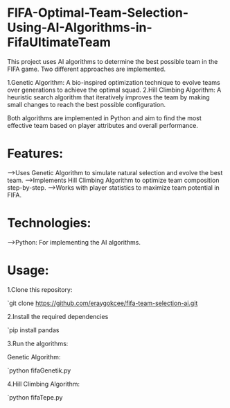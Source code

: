 # FIFA-Optimal-Team-Selection-Using-AI-Algorithms-in-FifaUltimateTeam
This project uses AI algorithms to determine the best possible team in the FIFA game. Two different approaches are implemented.

1.Genetic Algorithm: A bio-inspired optimization technique to evolve teams over generations to achieve the optimal squad.
2.Hill Climbing Algorithm: A heuristic search algorithm that iteratively improves the team by making small changes to reach the best possible configuration.

Both algorithms are implemented in Python and aim to find the most effective team based on player attributes and overall performance.

# Features:
-->Uses Genetic Algorithm to simulate natural selection and evolve the best team.
-->Implements Hill Climbing Algorithm to optimize team composition step-by-step.
-->Works with player statistics to maximize team potential in FIFA.

# Technologies:
-->Python: For implementing the AI algorithms.

# Usage:
1.Clone this repository:

`git clone https://github.com/eraygokcee/fifa-team-selection-ai.git

2.Install the required dependencies

`pip install pandas

3.Run the algorithms:

Genetic Algorithm:

`python fifaGenetik.py

4.Hill Climbing Algorithm:

`python fifaTepe.py


